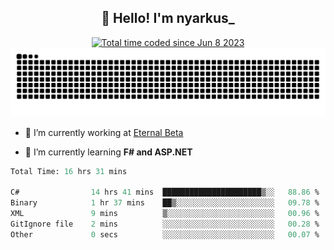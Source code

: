 <h2 align="center">👋 Hello! I'm nyarkus_</h2>
<p align="center">
  <a href="https://wakatime.com/@8f9aa332-6725-4e00-a5d9-b2317a4b74a6">
    <img src="https://wakatime.com/badge/user/8f9aa332-6725-4e00-a5d9-b2317a4b74a6.svg" alt="Total time coded since Jun 8 2023" />
  </a>
  <br>
  <img src = "https://github.com/nyarkus/nyarkus/blob/output/github-snake-dark.svg">
</p>

- 🔭 I’m currently working at [Eternal Beta](https://github.com/Kacianoki/Eternal-Beta)
<!--- 💬 Ask me about **nothing :<**-->
- 🌱 I’m currently learning **F# and ASP.NET**

<!--START_SECTION:waka-->

```fs
Total Time: 16 hrs 31 mins

C#                14 hrs 41 mins  ██████████████████████▒░░   88.86 %
Binary            1 hr 37 mins    ██▒░░░░░░░░░░░░░░░░░░░░░░   09.78 %
XML               9 mins          ▒░░░░░░░░░░░░░░░░░░░░░░░░   00.96 %
GitIgnore file    2 mins          ░░░░░░░░░░░░░░░░░░░░░░░░░   00.28 %
Other             0 secs          ░░░░░░░░░░░░░░░░░░░░░░░░░   00.07 %
```

<!--END_SECTION:waka-->
